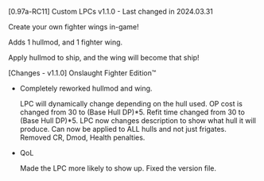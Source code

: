 [0.97a-RC11] Custom LPCs v1.1.0 - Last changed in 2024.03.31

Create your own fighter wings in-game!

Adds 1 hullmod, and 1 fighter wing.

Apply hullmod to ship, and the wing will become that ship!

[Changes - v1.1.0] Onslaught Fighter Edition™

- Completely reworked hullmod and wing.

	LPC will dynamically change depending on the hull used.
	OP cost is changed from 30 to (Base Hull DP)*5.
	Refit time changed from 30 to (Base Hull DP)*5.
	LPC now changes description to show what hull it will produce.
	Can now be applied to ALL hulls and not just frigates.
	Removed CR, Dmod, Health penalties.

- QoL

	Made the LPC more likely to show up.
	Fixed the version file.
	